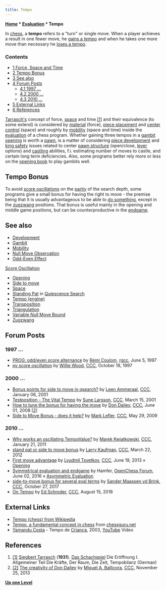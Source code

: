 ```yaml
---
title: Tempo
---
```

**[Home](Home "Home") \* [Evaluation](Evaluation "Evaluation") \* Tempo**


In [chess](Chess "Chess"), a **tempo** refers to a "turn" or single move. When a player achieves a result in one fewer move, he [gains a tempo](https://en.wikipedia.org/wiki/Tempo_%28chess%29#Gaining_a_tempo) and when he takes one more move than necessary he [loses a tempo](https://en.wikipedia.org/wiki/Tempo_%28chess%29#Losing_a_tempo).



### Contents


* [1 Force, Space and Time](#force.2c-space-and-time)
* [2 Tempo Bonus](#tempo-bonus)
* [3 See also](#see-also)
* [4 Forum Posts](#forum-posts)
	+ [4.1 1997 ...](#1997-...)
	+ [4.2 2000 ...](#2000-...)
	+ [4.3 2010 ...](#2010-...)
* [5 External Links](#external-links)
* [6 References](#references)






[Tarrasch's](https://en.wikipedia.org/wiki/Siegbert_Tarrasch) concept of force, [space](Space "Space") and time <a id="cite-note-1" href="#cite-ref-1">[1]</a> and their equivalence (to some extend) is considered by [material](Material "Material") (force), [piece placement](Piece-Square_Tables "Piece-Square Tables") and [center control](Center_Control "Center Control") (space) and roughly by [mobility](Mobility "Mobility") (space and time) inside the [evaluation](Evaluation "Evaluation") of a chess program. Whether gaining three tempos in a [gambit opening](index.php?title=Gambit&action=edit&redlink=1 "Gambit (page does not exist)") is worth a [pawn](Pawn "Pawn"), is a matter of considering [piece development](Development "Development") and [king safety](King_Safety "King Safety") issues related to center [pawn structure](Pawn_Structure "Pawn Structure") (open/close, [lever](Pawn_Levers_(Bitboards) "Pawn Levers (Bitboards)") options) and [castling](Castling "Castling") abilities, f.i. estimating number of moves to castle, and certain long term deficiencies. Also, some programs better rely more or less on the [opening book](Opening_Book "Opening Book") to play gambits well.



## Tempo Bonus


To avoid [score oscillations](Odd-Even_Effect#ScoreOscillation "Odd-Even Effect") on the [parity](https://en.wikipedia.org/wiki/Parity_%28mathematics%29) of the search depth, some programs give a small bonus for having the right to move - the premise being that it is usually advantageous to be able to [do something](Null_Move_Observation "Null Move Observation"), except in the [zugzwang](Zugzwang "Zugzwang") positions. That bonus is useful mainly in the opening and middle game positions, but can be counterproductive in the [endgame](Endgame "Endgame"). 



## See also


* [Development](Development "Development")
* [Gambit](index.php?title=Gambit&action=edit&redlink=1 "Gambit (page does not exist)")
* [Mobility](Mobility "Mobility")
* [Null Move Observation](Null_Move_Observation "Null Move Observation")
* [Odd-Even Effect](Odd-Even_Effect "Odd-Even Effect")


 [Score Oscillation](Odd-Even_Effect#ScoreOscillation "Odd-Even Effect")
* [Opening](Opening "Opening")
* [Side to move](Side_to_move "Side to move")
* [Space](Space "Space")
* [Standing Pat](Quiescence_Search#StandPat "Quiescence Search") in [Quiescence Search](Quiescence_Search "Quiescence Search")
* [Tempo (engine)](Tempo_(engine) "Tempo (engine)")
* [Transposition](Transposition "Transposition")
* [Triangulation](Triangulation "Triangulation")
* [Variable Null Move Bound](Null_Move_Pruning#VariableNMBound "Null Move Pruning")
* [Zugzwang](Zugzwang "Zugzwang")


## Forum Posts


### 1997 ...


* [PROG: odd/even score alternance](http://groups.google.com/group/rec.games.chess.computer/browse_frm/thread/d3e7bdb00afc9dc4) by [Rémi Coulom](R%C3%A9mi_Coulom "Rémi Coulom"), [rgcc](Computer_Chess_Forums "Computer Chess Forums"), June 5, 1997
* [pv score oscillation](https://www.stmintz.com/ccc/index.php?id=10903) by [Willie Wood](Will_Singleton "Will Singleton"), [CCC](CCC "CCC"), October 18, 1997


### 2000 ...


* [Bonus points for side to move in qsearch?](https://www.stmintz.com/ccc/index.php?id=148445) by [Leen Ammeraal](Leen_Ammeraal "Leen Ammeraal"), [CCC](CCC "CCC"), January 06, 2001
* [Testposition - The Vital Tempo](https://www.stmintz.com/ccc/index.php?id=158704) by [Sune Larsson](index.php?title=Sune_Larsson&action=edit&redlink=1 "Sune Larsson (page does not exist)"), [CCC](CCC "CCC"), March 15, 2001
* [How to tune the bonus for having the move](http://www.talkchess.com/forum/viewtopic.php?t=21538) by [Don Dailey](Don_Dailey "Don Dailey"), [CCC](CCC "CCC"), June 01, 2008 <a id="cite-note-2" href="#cite-ref-2">[2]</a>
* [Side to Move Bonus - does it help?](http://www.talkchess.com/forum/viewtopic.php?t=28167) by [Mark Lefler](Mark_Lefler "Mark Lefler"), [CCC](CCC "CCC"), May 29, 2009


### 2010 ...


* [Why works an oscillating TempoValue?](http://www.talkchess.com/forum/viewtopic.php?t=37732) by [Marek Kwiatkowski](index.php?title=Marek_Kwiatkowski&action=edit&redlink=1 "Marek Kwiatkowski (page does not exist)"), [CCC](CCC "CCC"), January 21, 2011
* [stand pat or side to move bonus](http://www.talkchess.com/forum/viewtopic.php?t=42982) by [Larry Kaufman](Larry_Kaufman "Larry Kaufman"), [CCC](CCC "CCC"), March 22, 2012
* [First move advantage](http://www.talkchess.com/forum/viewtopic.php?t=48349) by [Lyudmil Tsvetkov](Lyudmil_Tsvetkov "Lyudmil Tsvetkov"), [CCC](CCC "CCC"), June 19, 2013 » [Opening](Opening "Opening")
* [Symmetrical evaluation and endgame](http://www.open-chess.org/viewtopic.php?f=5&t=2985) by Hamfer, [OpenChess Forum](Computer_Chess_Forums "Computer Chess Forums"), June 02, 2016 » [Asymmetric Evaluation](Asymmetric_Evaluation "Asymmetric Evaluation")
* [side-to-move bonus for several eval terms](http://www.talkchess.com/forum/viewtopic.php?t=65558) by [Sander Maassen vd Brink](index.php?title=Sander_Maassen_vd_Brink&action=edit&redlink=1 "Sander Maassen vd Brink (page does not exist)"), [CCC](CCC "CCC"), October 27, 2017
* [On Tempo](http://www.talkchess.com/forum3/viewtopic.php?f=7&t=68224) by [Ed Schroder](Ed_Schroder "Ed Schroder"), [CCC](CCC "CCC"), August 15, 2018


## External Links


* [Tempo (chess) from Wikipedia](https://en.wikipedia.org/wiki/Tempo_%28chess%29)
* [Tempo, a fundamental concept in chess](http://www.chessguru.net/get_better/chess_tempo/) from [chessguru.net](http://www.chessguru.net/)
* [Yamandu Costa](Category:Yamandu_Costa "Category:Yamandu Costa") - Tempo de [Criança](http://pt.wikipedia.org/wiki/Crian%C3%A7a), 2003, [YouTube](https://en.wikipedia.org/wiki/YouTube) Video


 
## References


1. <a id="cite-ref-1" href="#cite-note-1">[1]</a> [Siegbert Tarrasch](https://en.wikipedia.org/wiki/Siegbert_Tarrasch) (**1931**). [Das Schachspiel](http://www.amazon.de/Das-Schachspiel-Originalfassung-Siegbert-Tarrasch/dp/3938484845) Die Eröffnung I. Allgemeiner Teil Die Kräfte, Der Raum, Die Zeit, Tempobilanz (German)
2. <a id="cite-ref-2" href="#cite-note-2">[2]</a> [The creativity of Don Dailey](http://www.talkchess.com/forum/viewtopic.php?t=50222) by [Miguel A. Ballicora](Miguel_A._Ballicora "Miguel A. Ballicora"), [CCC](CCC "CCC"), November 25, 2013

**[Up one Level](Evaluation "Evaluation")**







 
